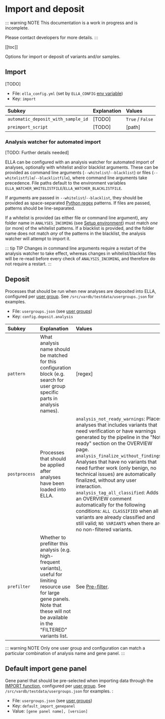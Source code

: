 # Import and deposit

::: warning NOTE
This documentation is a work in progress and is incomplete.

Please contact developers for more details.
:::

[[toc]]

Options for import or deposit of variants and/or samples.

## Import

[TODO]

- File: `ella_config.yml` (set by `ELLA_CONFIG` [env variable](/technical/production.html#setup-environment))
- Key: `import` 

Subkey	|	Explanation |   Values
:---	|	:---    |	:---
`automatic_deposit_with_sample_id`  |   [TODO]  |   `True` / `False`
`preimport_script`  |   [TODO]  |   [path]

### Analysis watcher for automated import

[TODO: Further details needed]

ELLA can be configured with an analysis watcher for automated import of analyses, optionally with whitelist and/or blacklist arguments. These can be provided as command line arguments (`--whitelist`/`--blacklist`) or files (`--whitelistfile`/`--blacklistfile`), where command line arguments take precedence. File paths default to the environment variables `ELLA_WATCHER_WHITELISTFILE`/`ELLA_WATCHER_BLACKLISTFILE`. 

If arguments are passed in `--whitelist`/`--blacklist`, they should be provided as space-separated [Python regex](https://docs.python.org/3/library/re.html) patterns. If files are passed, patterns should be line-separated.

If a whitelist is provided (as either file or command line argument), any folder name in `ANALYSES_INCOMING` (see [Setup environment](/technical/production.html#setup-environment)) must match _one_ (or more) of the whitelist patterns. If a blacklist is provided, and the folder name does not match _any_ of the patterns in the blacklist, the analysis watcher will attempt to import it.

::: tip TIP
Changes in command line arguments require a restart of the analysis watcher to take effect, whereas changes in whitelist/blacklist files will be re-read before every check of `ANALYSIS_INCOMING`, and therefore do not require a restart.
:::

## Deposit

Processes that should be run when new analyses are deposited into ELLA, configured per [user group](/technical/users.html#user-groups). See `/src/vardb/testdata/usergroups.json` for examples.  

- File: `usergroups.json` (see [user groups](/technical/users.html#user-groups))
- Key: `config.deposit.analysis`

Subkey	|	Explanation |   Values
:---	|	:---    |	:---
`pattern`   |   What analysis name should be matched for this configuration block (e.g. search for user group specific parts in analysis names).    |   [regex]
`postprocess`   |  Processes that should be applied after analyses have been loaded into ELLA.  |   `analysis_not_ready_warnings`: Places analyses that includes variants that need verification or have warnings generated by the pipeline in the "Not ready" section on the OVERVIEW page. <br>`analysis_finalize_without_findings`: Analyses that have no variants that need further work (only benign, no technical issues) are automatically finalized, without any user interaction. <br>`analysis_tag_all_classified`: Adds an OVERVIEW comment automatically for the following conditions: `ALL CLASSIFIED` when all variants are already classified and still valid; `NO VARIANTS` when there are no non-filtered variants.
`prefilter` |   Whether to prefilter this analysis (e.g. high-frequent variants), useful for limiting resource use for large gene panels. Note that these will not be available in the "FILTERED" variants list.    | See [Pre-filter](/technical/filtering.html#pre-filter-before-import).

::: warning NOTE
Only one user group and configuration can match a particular combination of analysis name and gene panel.
:::

## Default import gene panel

Gene panel that should be pre-selected when importing data through the [IMPORT function](/manual/data-import-reanalyses.html#import-variant-data), configured per [user group](/technical/users.html#user-groups). See `/src/vardb/testdata/usergroups.json` for examples. : 

- File: `usergroups.json` (see [user groups](/technical/users.html#user-groups))
- Key: `default_import_genepanel`
- Value: `[gene panel name], [version]`